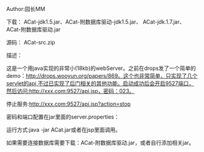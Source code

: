 Author:园长MM


下载：
ACat-jdk1.5.jar、ACat-附数据库驱动-jdk1.5.jar、 ACat-jdk.1.7.jar、ACat-附数据库驱动.jar

源码：
ACat-src.zip

描述：

这是一个用java实现的非常小(18kb)的webServer。之前在drops发了一个简单的demo：http://drops.wooyun.org/papers/869。这个也非常简单，只实现了几个servlet的api,不过已实现了后门相关的其他功能。启动成功后会开启9527端口，然后访问:http://xxx.com:9527/api.jsp，密码：023。

停止服务:http://xxx.com:9527/api.jsp?action=stop

密码和端口配置在jar里面的server.properties：



运行方式:java -jar ACat.jar或者在jsp里面调用。



如果需要连接数据库需要下载：ACat-附数据库驱动.jar，或者自行添加相关jar。